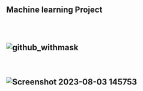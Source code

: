 <h2> Machine learning Project <h2><br>
  
![github_withmask](https://github.com/SaikiranVoladri/ML-projects-/assets/87108573/ac35f0d4-65af-4b40-8801-639e4e2c0635)


<br>

![Screenshot 2023-08-03 145753](https://github.com/SaikiranVoladri/ML-projects-/assets/87108573/7f0e6e51-1b48-4df2-9708-792502efeabc)
